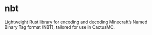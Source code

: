 # nbt

Lightweight Rust library for encoding and decoding Minecraft’s Named Binary Tag format (NBT), tailored for use in CactusMC.
